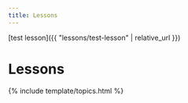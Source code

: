 ```yaml
---
title: Lessons
---
```


[test lesson]({{ "lessons/test-lesson" | relative_url }})

# Lessons

{% include template/topics.html %}
